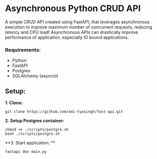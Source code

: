 # Asynchronous Python CRUD API 
A simple CRUD API created using FastAPI, that leverages asynchronous execution to improve maximum number of concurrent requests, reducing latency and CPU load! Asynchronous APIs can drastically improve performance of application, especially IO bound 
applications. 

### Requirements: 
- Python
- FastAPI 
- Postgres
- SQLAlchemy (asyncio)

## Setup: 
**1. Clone:**  
```
git clone https://github.com/adi-tyasingh/fast-api.git
```

**2. Setup Postgres container:**
```
chmod +x ./scripts/postgre.sh
bash ./scripts/postgre.sh
```

**3. Start application: **
```
fastapi dev main.py
```
